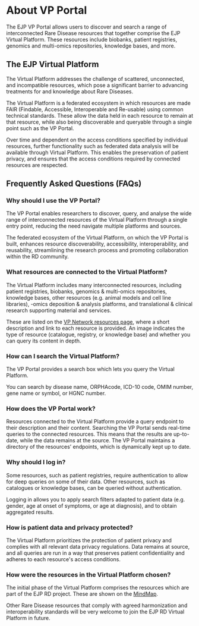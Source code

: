 # About VP Portal

The EJP VP Portal allows users to discover and search a range of interconnected Rare Disease resources that together comprise the EJP Virtual Platform. These resources include biobanks, patient registries, genomics and multi-omics repositories, knowledge bases, and more. 

## The EJP Virtual Platform
The Virtual Platform addresses the challenge of scattered, unconnected, and incompatible resources, which pose a significant barrier to advancing treatments for and knowledge about Rare Diseases. 

The Virtual Platform is a federated ecosystem in which resources are made FAIR (Findable, Accessible, Interoperable and Re-usable) using common technical standards. These allow the data held in each resource to remain at that resource, while also being discoverable and queryable through a single point such as the VP Portal. 

Over time and dependent on the access conditions specified by individual resources, further functionality such as federated data analysis will be available through Virtual Platform. This enables the preservation of patient privacy, and ensures that the access conditions required by connected resources are respected. 

## Frequently Asked Questions (FAQs)

### Why should I use the VP Portal? 
The VP Portal enables researchers to discover, query, and analyse the wide range of interconnected resources of the Virtual Platform through a single entry point, reducing the need navigate multiple platforms and sources. 

The federated ecosystem of the Virtual Platform, on which the VP Portal is built, enhances resource discoverability, accessibility, interoperability, and reusability, streamlining the research process and promoting collaboration within the RD community.

### What resources are connected to the Virtual Platform? 

The Virtual Platform includes many interconnected resources, including patient registries, biobanks, genomics & multi-omics repositories, knowledge bases, other resources (e.g. animal models and cell line libraries), -omics deposition & analysis platforms, and translational & clinical research supporting material and services.

These are listed on the [VP Network resources page](https://vp.ejprarediseases.org/discovery/sources), where a short description and link to each resource is provided. An image indicates the type of resource (catalogue, registry, or knowledge base) and whether you can query its content in depth.  

### How can I search the Virtual Platform?

The VP Portal provides a search box which lets you query the Virtual Platform. 

You can search by disease name, ORPHAcode, ICD-10 code, OMIM number, gene name or symbol, or HGNC number. 

### How does the VP Portal work?

Resources connected to the Virtual Platform provide a query endpoint to their description and their content. Searching the VP Portal sends real-time queries to the connected resources. This means that the results are up-to-date, while the data remains at the source. The VP Portal maintains a directory of the resources’ endpoints, which is dynamically kept up to date.

### Why should I log in?

Some resources, such as patient registries, require authentication to allow for deep queries on some of their data. Other resources, such as catalogues or knowledge bases, can be queried without authentication. 

Logging in allows you to apply search filters adapted to patient data (e.g. gender, age at onset of symptoms, or age at diagnosis), and to obtain aggregated results.

### How is patient data and privacy protected?

The Virtual Platform prioritizes the protection of patient privacy and complies with all relevant data privacy regulations. Data remains at source, and all queries are run in a way that preserves patient confidentiality and adheres to each resource's access conditions.

### How were the resources in the Virtual Platform chosen?

The initial phase of the Virtual Platform comprises the resources which are part of the EJP RD project. These are shown on the [MindMap](https://resourcemap.ejprarediseases.org/#/). 

Other Rare Disease resources that comply with agreed harmonization and interoperability standards will be very welcome to join the EJP RD Virtual Platform in future. 

